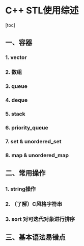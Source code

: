 # C++ STL使用综述

[toc]

## 一、容器

### 1. vector

### 2. 数组

### 3. queue

### 4. deque

### 5. stack

### 6. priority_queue

### 7. set & unordered_set

### 8. map & unordered_map

## 二、常用操作

### 1. string操作

### 2. （了解）C风格字符串

### 3. sort 对可迭代对象进行排序

## 三、基本语法易错点





